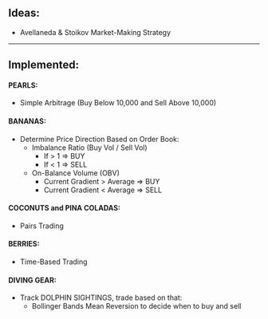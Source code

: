 ## Ideas:
* Avellaneda & Stoikov Market-Making Strategy
---
## Implemented:
#### PEARLS:
   * Simple Arbitrage (Buy Below 10,000 and Sell Above 10,000)

#### BANANAS:
   * Determine Price Direction Based on Order Book:
        * Imbalance Ratio (Buy Vol / Sell Vol)
            * If > 1 => BUY
            * If < 1 => SELL
        * On-Balance Volume (OBV)
            * Current Gradient > Average => BUY
            * Current Gradient < Average => SELL

#### COCONUTS and PINA COLADAS:
   * Pairs Trading

#### BERRIES:
   * Time-Based Trading

#### DIVING GEAR:
  * Track DOLPHIN SIGHTINGS, trade based on that:
    * Bollinger Bands Mean Reversion to decide when to buy and sell